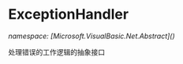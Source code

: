 ﻿# ExceptionHandler
_namespace: [Microsoft.VisualBasic.Net.Abstract](<a href="#" onClick="load('/docs/Microsoft.VisualBasic.Net.Abstract/index.md')"></a>)_

处理错误的工作逻辑的抽象接口




